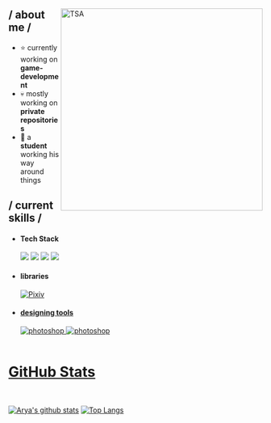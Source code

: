 

<div>

<img align="right" width="400" alt="TSA" src="https://ifh.cc/g/3MhzwG.jpg"/>

<h2> / about me /</h2>
  
- ⭐ currently working on **game-development**
- 💀 mostly working on **private repositories**
- 👾 a **student** working his way around things
  
<h2> / current skills / </h2>
  
- <h4> Tech Stack </h4>
  <img src = "https://img.shields.io/badge/c-%2300599C.svg?style=for-the-badge">
  <img src = "https://img.shields.io/badge/c%23-%23239120.svg?style=for-the-badge">  
  <img src = "https://img.shields.io/badge/Microsoft_Excel-217346?style=for-the-badge&logo=microsoft-excel&logoColor=white"> 
  <img src = "https://img.shields.io/badge/Microsoft_PowerPoint-B7472A?style=for-the-badge&logo=microsoft-powerpoint&logoColor=white">
  

  
- <h4> libraries </h4>
   <a href="https://www.pixiv.net/users/40955915"><img src = "https://img.shields.io/badge/%20PIXIV-%2331A8FF.svg?style=for-the-badge&logo=PIXIV&logoColor=white" alt = "Pixiv" /> 
   
- <h4> designing tools </h4>
  <img src = "https://img.shields.io/badge/adobe%20photoshop-%2331A8FF.svg?style=for-the-badge&logo=adobe%20photoshop&logoColor=white" alt = "photoshop" />
  <img src = "https://img.shields.io/badge/Clip%20STUDIO-%2331A8FF.svg?style=for-the-badge&logoColor=white" alt = "photoshop" />
  </br></br>
  
<div align="right">

  </div>
  </div>

<h1>GitHub Stats </h1>
<Br>
  
[![Arya's github stats](https://github-readme-stats.vercel.app/api?username=Tester707&show_icons=true&theme=merko)](https://github.com/Tester707/github-readme-stats) [![Top Langs](https://github-readme-stats.vercel.app/api/top-langs/?username=Tester707&layout=compact&theme=merko)](https://github.com/Tester707/github-readme-stats)




